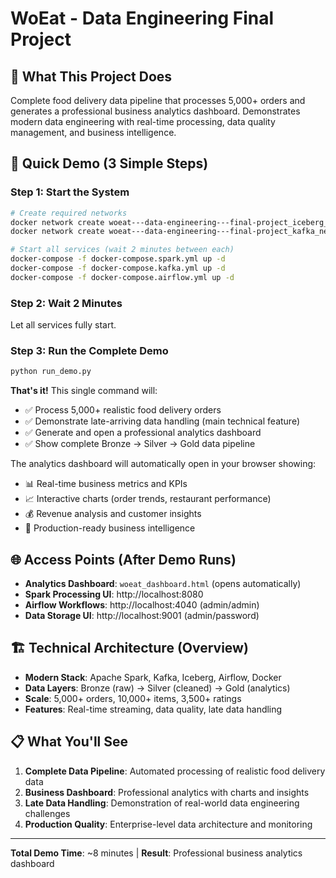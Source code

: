 # WoEat - Data Engineering Final Project

## 🎯 What This Project Does
Complete food delivery data pipeline that processes 5,000+ orders and generates a professional business analytics dashboard. Demonstrates modern data engineering with real-time processing, data quality management, and business intelligence.

## 🚀 Quick Demo (3 Simple Steps)

### Step 1: Start the System
```bash
# Create required networks
docker network create woeat---data-engineering---final-project_iceberg_net
docker network create woeat---data-engineering---final-project_kafka_net

# Start all services (wait 2 minutes between each)
docker-compose -f docker-compose.spark.yml up -d
docker-compose -f docker-compose.kafka.yml up -d  
docker-compose -f docker-compose.airflow.yml up -d
```

### Step 2: Wait 2 Minutes
Let all services fully start.

### Step 3: Run the Complete Demo
```bash
python run_demo.py
```

**That's it!** This single command will:
- ✅ Process 5,000+ realistic food delivery orders
- ✅ Demonstrate late-arriving data handling (main technical feature)
- ✅ Generate and open a professional analytics dashboard
- ✅ Show complete Bronze → Silver → Gold data pipeline

The analytics dashboard will automatically open in your browser showing:
- 📊 Real-time business metrics and KPIs
- 📈 Interactive charts (order trends, restaurant performance)
- 💰 Revenue analysis and customer insights
- 🎯 Production-ready business intelligence

## 🌐 Access Points (After Demo Runs)
- **Analytics Dashboard**: `woeat_dashboard.html` (opens automatically)
- **Spark Processing UI**: http://localhost:8080
- **Airflow Workflows**: http://localhost:4040 (admin/admin)
- **Data Storage UI**: http://localhost:9001 (admin/password)

## 🏗️ Technical Architecture (Overview)
- **Modern Stack**: Apache Spark, Kafka, Iceberg, Airflow, Docker
- **Data Layers**: Bronze (raw) → Silver (cleaned) → Gold (analytics)
- **Scale**: 5,000+ orders, 10,000+ items, 3,500+ ratings
- **Features**: Real-time streaming, data quality, late data handling

## 📋 What You'll See
1. **Complete Data Pipeline**: Automated processing of realistic food delivery data
2. **Business Dashboard**: Professional analytics with charts and insights
3. **Late Data Handling**: Demonstration of real-world data engineering challenges
4. **Production Quality**: Enterprise-level data architecture and monitoring

---
**Total Demo Time**: ~8 minutes | **Result**: Professional business analytics dashboard


